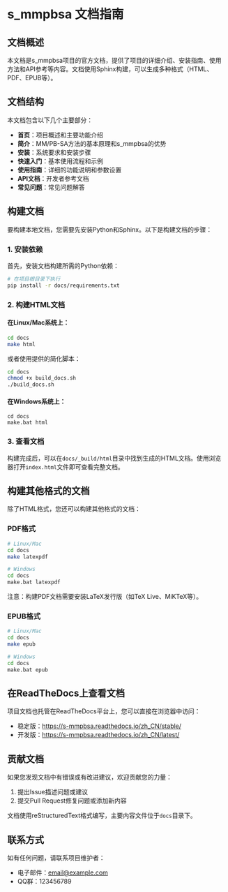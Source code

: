 # s_mmpbsa 文档指南

## 文档概述

本文档是s_mmpbsa项目的官方文档，提供了项目的详细介绍、安装指南、使用方法和API参考等内容。文档使用Sphinx构建，可以生成多种格式（HTML、PDF、EPUB等）。

## 文档结构

本文档包含以下几个主要部分：

- **首页**：项目概述和主要功能介绍
- **简介**：MM/PB-SA方法的基本原理和s_mmpbsa的优势
- **安装**：系统要求和安装步骤
- **快速入门**：基本使用流程和示例
- **使用指南**：详细的功能说明和参数设置
- **API文档**：开发者参考文档
- **常见问题**：常见问题解答

## 构建文档

要构建本地文档，您需要先安装Python和Sphinx。以下是构建文档的步骤：

### 1. 安装依赖

首先，安装文档构建所需的Python依赖：

```bash
# 在项目根目录下执行
pip install -r docs/requirements.txt
```

### 2. 构建HTML文档

#### 在Linux/Mac系统上：

```bash
cd docs
make html
```

或者使用提供的简化脚本：

```bash
cd docs
chmod +x build_docs.sh
./build_docs.sh
```

#### 在Windows系统上：

```batch
cd docs
make.bat html
```

### 3. 查看文档

构建完成后，可以在`docs/_build/html`目录中找到生成的HTML文档。使用浏览器打开`index.html`文件即可查看完整文档。

## 构建其他格式的文档

除了HTML格式，您还可以构建其他格式的文档：

### PDF格式

```bash
# Linux/Mac
cd docs
make latexpdf

# Windows
cd docs
make.bat latexpdf
```

注意：构建PDF文档需要安装LaTeX发行版（如TeX Live、MiKTeX等）。

### EPUB格式

```bash
# Linux/Mac
cd docs
make epub

# Windows
cd docs
make.bat epub
```

## 在ReadTheDocs上查看文档

项目文档也托管在ReadTheDocs平台上，您可以直接在浏览器中访问：

- 稳定版：https://s-mmpbsa.readthedocs.io/zh_CN/stable/
- 开发版：https://s-mmpbsa.readthedocs.io/zh_CN/latest/

## 贡献文档

如果您发现文档中有错误或有改进建议，欢迎贡献您的力量：

1. 提出Issue描述问题或建议
2. 提交Pull Request修复问题或添加新内容

文档使用reStructuredText格式编写，主要内容文件位于`docs`目录下。

## 联系方式

如有任何问题，请联系项目维护者：

- 电子邮件：email@example.com
- QQ群：123456789